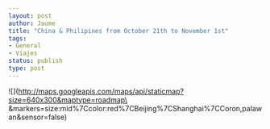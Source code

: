 ```yaml
---
layout: post
author: Jaume
title: "China & Philipines from October 21th to November 1st"
tags:
- General
- Viajes
status: publish
type: post
---
```

![](http://maps.googleapis.com/maps/api/staticmap?size=640x300&maptype=roadmap\
&markers=size:mid%7Ccolor:red%7CBeijing%7CShanghai%7CCoron,palawan&sensor=false)
